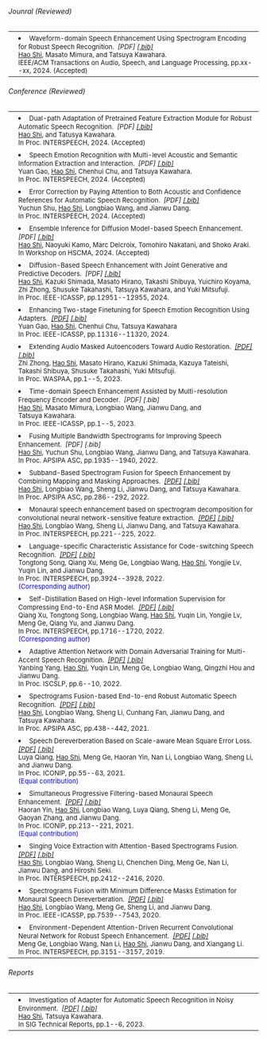 ###### <i class="fa fa-chevron-right"></i> Jounral (Reviewed)
<table class="table table-hover">
<tr id="tr-shi2024_taslp" >
  <td style="padding-left: 20px;">
    <li>
      <font size=2>
      Waveform-domain Speech Enhancement Using Spectrogram Encoding for Robust Speech Recognition.&nbsp;
      <em><a href='publications/taslp-2024-shi.pdf' target='_blank'  style='text-decoration: none;'>[PDF]</a> </em>
      <em><a href='bib/taslp-2024-shi.txt' target='_blank'>[.bib]</a> </em><br>
      <u>Hao&nbsp;Shi</u>, Masato&nbsp;Mimura, and Tatsuya&nbsp;Kawahara.<br>
      IEEE/ACM Transactions on Audio, Speech, and Language Processing, pp.xx--xx, 2024. (Accepted)<br> 
      </font>
    </li>
  </td>
</tr> 
</table>



###### <i class="fa fa-chevron-right"></i> Conference (Reviewed)

<table class="table table-hover">

<tr id="tr-shi2024_interspeech" >
  <td style="padding-left: 20px;">
    <li>
      <font size=2>
      Dual-path Adaptation of Pretrained Feature Extraction Module for Robust Automatic Speech Recognition.&nbsp;
      <em><a href='publications/interspeech-2024-shi.pdf' target='_blank'  style='text-decoration: none;'>[PDF]</a> </em>
      <em><a href='bib/interspeech-2024-shi.txt' target='_blank'>[.bib]</a> </em><br>
      <u>Hao&nbsp;Shi</u>, and Tatusya&nbsp;Kawahara.<br>
      In Proc. INTERSPEECH, 2024. (Accepted)<br> 
      </font>
    </li>
  </td>
</tr> 
<tr id="tr-gao2024_interspeech" >
  <td style="padding-left: 20px;">
    <li>
      <font size=2>
      Speech Emotion Recognition with Multi-level Acoustic and Semantic Information Extraction and Interaction.&nbsp;
      <em><a href='publications/interspeech-2024-gao.pdf' target='_blank'  style='text-decoration: none;'>[PDF]</a> </em>
      <em><a href='bib/interspeech-2024-gao.txt' target='_blank'>[.bib]</a> </em><br>
      Yuan&nbsp;Gao, <u>Hao&nbsp;Shi</u>, Chenhui&nbsp;Chu, and Tatsuya&nbsp;Kawahara.<br>
      In Proc. INTERSPEECH, 2024. (Accepted)<br> 
      </font>
    </li>
  </td>
</tr> 
<tr id="tr-shu2024_interspeech" >
  <td style="padding-left: 20px;">
    <li>
      <font size=2>
      Error Correction by Paying Attention to Both Acoustic and Confidence References for Automatic Speech Recognition.&nbsp;
      <em><a href='publications/interspeech-2024-shu.pdf' target='_blank'  style='text-decoration: none;'>[PDF]</a> </em>
      <em><a href='bib/interspeech-2024-shu.txt' target='_blank'>[.bib]</a> </em><br>
      Yuchun&nbsp;Shu, <u>Hao&nbsp;Shi</u>, Longbiao&nbsp;Wang, and Jianwu&nbsp;Dang.<br>
      In Proc. INTERSPEECH, 2024. (Accepted)<br> 
      </font>
    </li>
  </td>
</tr> 
<tr id="tr-shi2024_hscma" >
  <td style="padding-left: 20px;">
    <li>
      <font size=2>
      Ensemble Inference for Diffusion Model-based Speech Enhancement.&nbsp;
      <em><a href='publications/hscma-2024-shi.pdf' target='_blank'  style='text-decoration: none;'>[PDF]</a> </em>
      <em><a href='bib/hscma-2024-shi.txt' target='_blank'>[.bib]</a> </em><br>
      <u>Hao&nbsp;Shi</u>, Naoyuki&nbsp;Kamo, Marc&nbsp;Delcroix, Tomohiro&nbsp;Nakatani, and Shoko&nbsp;Araki.<br>
      In Workshop on HSCMA, 2024. (Accepted)<br> 
      </font>
    </li>
  </td>
</tr> 
<tr id="tr-shi2024_icassp" >
  <td style="padding-left: 20px;">
    <li>
      <font size=2>
      Diffusion-Based Speech Enhancement with Joint Generative and Predictive Decoders.&nbsp;
      <em><a href='publications/icassp-2024-shi.pdf' target='_blank'  style='text-decoration: none;'>[PDF]</a> </em>
      <em><a href='bib/icassp-2024-shi.txt' target='_blank'>[.bib]</a> </em><br>
      <u>Hao&nbsp;Shi</u>, Kazuki&nbsp;Shimada, Masato&nbsp;Hirano, Takashi&nbsp;Shibuya, Yuichiro&nbsp;Koyama, Zhi&nbsp;Zhong, Shusuke&nbsp;Takahashi, Tatsuya&nbsp;Kawahara, and Yuki&nbsp;Mitsufuji.<br>
      In Proc. IEEE-ICASSP, pp.12951--12955, 2024.<br> 
      </font>
    </li>
  </td>
</tr>  
<tr id="tr-gao2024_icassp" >
  <td style="padding-left: 20px;">
    <li>
      <font size=2>
      Enhancing Two-stage Finetuning for Speech Emotion Recognition Using Adapters.&nbsp;
      <em><a href='publications/icassp-2024-gao.pdf' target='_blank'>[PDF]</a> </em>
      <em><a href='bib/icassp-2024-gao.txt' target='_blank'>[.bib]</a> </em><br>
      Yuan&nbsp;Gao, <u>Hao&nbsp;Shi</u>,  Chenhui&nbsp;Chu, Tatsuya&nbsp;Kawahara<br>
      In Proc. IEEE-ICASSP, pp.11316--11320, 2024.<br>
      </font>
    </li>
  </td>
</tr> 


<tr id="tr-zhong2023_waspaa" >
  <td style="padding-left: 20px;">
    <li>
      <font size=2>
      Extending Audio Masked Autoencoders Toward Audio Restoration.&nbsp;
      <em><a href='https://arxiv.org/pdf/2305.06701.pdf' target='_blank'>[PDF]</a> </em>
      <em><a href='bib/waspaa-2023-zhong.txt' target='_blank'>[.bib]</a> </em><br>
      Zhi&nbsp;Zhong, <u>Hao&nbsp;Shi</u>, Masato&nbsp;Hirano, Kazuki&nbsp;Shimada, Kazuya&nbsp;Tateishi, Takashi&nbsp;Shibuya, Shusuke&nbsp;Takahashi, Yuki&nbsp;Mitsufuji.<br>
      In Proc. WASPAA, pp.1--5, 2023.<br>
      </font>
    </li>
  </td>
</tr> 
<tr id="tr-shi_icassp2023" >
  <td style="padding-left: 20px;">
    <li>
      <font size=2>
      Time-domain Speech Enhancement Assisted by Multi-resolution Frequency Encoder and Decoder.&nbsp;
      <em><a href='publications/icassp-2023-shi-tf.pdf' target='_blank'  style='text-decoration: none;'>[PDF]</a> </em>
      <em><a href='bib/icassp-2023-shi-tf.txt' target='_blank'  style='text-decoration: none;'>[.bib]</a> </em><br>
      <u>Hao&nbsp;Shi</u>, Masato&nbsp;Mimura, Longbiao&nbsp;Wang, Jianwu&nbsp;Dang, and Tatsuya&nbsp;Kawahara.<br>
      In Proc. IEEE-ICASSP, pp.1--5, 2023.<br> 
      </font>
    </li>
  </td>
</tr>  

  
<tr id="tr-shi_resolutions_apsipa" >
  <td style="padding-left: 20px;">
    <li>
      <font size=2>
      Fusing Multiple Bandwidth Spectrograms for Improving Speech Enhancement.&nbsp;
      <em><a href='publications/apsipa-2022-shi-resolutions.pdf' target='_blank'  style='text-decoration: none;'>[PDF]</a> </em>
      <em><a href='bib/apsipa-2022-shi-resolutions.txt' target='_blank'  style='text-decoration: none;'>[.bib]</a> </em><br>
      <u>Hao&nbsp;Shi</u>, Yuchun&nbsp;Shu, Longbiao&nbsp;Wang, Jianwu&nbsp;Dang, and Tatsuya&nbsp;Kawahara.<br>
      In Proc. APSIPA ASC, pp.1935--1940, 2022.<br> 
      </font>
    </li>
  </td>
</tr>  
  
<tr id="tr-shi_subband_apsipa" >
  <td style="padding-left: 20px;">
    <li>
      <font size=2>
      Subband-Based Spectrogram Fusion for Speech Enhancement by Combining Mapping and Masking Approaches.&nbsp;
      <em><a href='publications/apsipa-2022-shi-subband.pdf' target='_blank'>[PDF]</a> </em>
      <em><a href='bib/apsipa-2022-shi-subband.txt' target='_blank'>[.bib]</a> </em><br>
      <u>Hao&nbsp;Shi</u>, Longbiao&nbsp;Wang, Sheng&nbsp;Li, Jianwu&nbsp;Dang, and Tatsuya&nbsp;Kawahara.<br>
      In Proc. APSIPA ASC, pp.286--292, 2022.<br> 
      </font>
    </li>
  </td>
</tr>  
  
<tr id="tr-shi22_interspeech">
  <td style="padding-left: 20px;">
    <li>
      <font size=2>
      Monaural speech enhancement based on spectrogram decomposition for convolutional neural network-sensitive feature extraction.&nbsp;
      <em><a href='publications/interspeech-2022-shi.pdf' target='_blank'>[PDF]</a> </em>
      <em><a href='bib/interspeech-2022-shi.txt' target='_blank'>[.bib]</a> </em><br>
      <u>Hao&nbsp;Shi</u>, Longbiao&nbsp;Wang, Sheng&nbsp;Li, Jianwu&nbsp;Dang, and Tatsuya&nbsp;Kawahara.<br>
      In Proc. INTERSPEECH, pp.221--225, 2022.<br>
      </font>
    </li>
  </td>
</tr>
    
<tr id="tr-song22_interspeech" >
  <td style="padding-left: 20px;">
    <li>
      <font size=2>
      Language-specific Characteristic Assistance for Code-switching Speech Recognition.&nbsp;
      <em><a href='publications/interspeech-2022-song.pdf' target='_blank'>[PDF]</a> </em>
      <em><a href='bib/interspeech-2022-song.txt' target='_blank'>[.bib]</a> </em><br>
      Tongtong&nbsp;Song, Qiang&nbsp;Xu, Meng&nbsp;Ge, Longbiao&nbsp;Wang, <u>Hao&nbsp;Shi</u>, Yongjie&nbsp;Lv, Yuqin&nbsp;Lin, and Jianwu&nbsp;Dang.<br>
      In Proc. INTERSPEECH, pp.3924--3928, 2022.<br> 
      <font color=Blue>(Corresponding author)</font>
      </font>
    </li>
  </td>
</tr>
    
<tr id="tr-xu22_interspeech" >
  <td style="padding-left: 20px;">
    <li>
      <font size=2>
      Self-Distillation Based on High-level Information Supervision for Compressing End-to-End ASR Model.&nbsp;
      <em><a href='publications/interspeech-2022-xu.pdf' target='_blank'>[PDF]</a> </em>
      <em><a href='bib/interspeech-2022-xu.txt' target='_blank'>[.bib]</a> </em><br>
      Qiang&nbsp;Xu, Tongtong&nbsp;Song, Longbiao&nbsp;Wang, <u>Hao&nbsp;Shi</u>, Yuqin&nbsp;Lin, Yongjie&nbsp;Lv, Meng&nbsp;Ge, Qiang&nbsp;Yu, and Jianwu&nbsp;Dang.<br>
      In Proc. INTERSPEECH, pp.1716--1720, 2022.<br> 
      <font color=Blue>(Corresponding author)</font>
      </font>
    </li>
  </td>
</tr>    
<tr id="tr-yang2022_iscslp" >
  <td style="padding-left: 20px;">
    <li>
      <font size=2>
      Adaptive Attention Network with Domain Adversarial Training for Multi-Accent Speech Recognition.&nbsp;
      <em><a href='publications/iscslp-2022-yang.pdf' target='_blank'>[PDF]</a> </em>
      <em><a href='bib/iscslp-2022-yang.txt' target='_blank'>[.bib]</a> </em><br>
      Yanbing&nbsp;Yang, <u>Hao&nbsp;Shi</u>, Yuqin&nbsp;Lin, Meng&nbsp;Ge, Longbiao&nbsp;Wang, Qingzhi&nbsp;Hou and Jianwu&nbsp;Dang.<br>
      In Proc. ISCSLP, pp.6--10, 2022.<br>
      </font>
    </li>
  </td>
</tr>  


<tr id="tr-shi21_apsipa">
  <td style="padding-left: 20px;">
    <li>
      <font size=2>
      Spectrograms Fusion-based End-to-end Robust Automatic Speech Recognition.&nbsp;
      <em><a href='publications/apsipa-2021-shi.pdf' target='_blank'>[PDF]</a></em>
      <em><a href='bib/apsipa-2021-shi.txt' target='_blank'>[.bib]</a></em><br>
      <u>Hao&nbsp;Shi</u>, Longbiao&nbsp;Wang, Sheng&nbsp;Li, Cunhang&nbsp;Fan, Jianwu&nbsp;Dang, and Tatsuya&nbsp;Kawahara.<br>
      In Proc. APSIPA ASC, pp.438--442, 2021.<br>
      </font>
    </li>
  </td>
</tr>

<tr id="tr-qiang21_iconip">
  <td style="padding-left: 20px;">
    <li>
      <font size=2>
      Speech Dereverberation Based on Scale-aware Mean Square Error Loss.&nbsp;
      <em><a href='publications/iconip-2021-qiang.pdf' target='_blank'>[PDF]</a> </em>
      <em><a href='bib/iconip-2021-qiang.txt' target='_blank'>[.bib]</a> </em><br>
      Luya&nbsp;Qiang, <u>Hao&nbsp;Shi</u>, Meng&nbsp;Ge, Haoran&nbsp;Yin, Nan&nbsp;Li, Longbiao&nbsp;Wang, Sheng&nbsp;Li, and Jianwu&nbsp;Dang.<br>
      In Proc. ICONIP, pp.55--63, 2021.<br> 
      <font color=Blue>(Equal contribution)</font>
      </font>
    </li>
  </td>
</tr>

<tr id="tr-yin21_iconip">
  <td style="padding-left: 20px;">
    <li>
      <font size=2>
      Simultaneous Progressive Filtering-based Monaural Speech Enhancement.&nbsp;
      <em><a href='publications/iconip-2021-yin.pdf' target='_blank'>[PDF]</a></em>
      <em><a href='bib/iconip-2021-yin.txt' target='_blank'>[.bib]</a></em>
      <br>
      Haoran&nbsp;Yin, <u>Hao&nbsp;Shi</u>, Longbiao&nbsp;Wang, Luya&nbsp;Qiang, Sheng&nbsp;Li, Meng&nbsp;Ge, Gaoyan&nbsp;Zhang, and Jianwu&nbsp;Dang.<br>
      In Proc. ICONIP, pp.213--221, 2021.<br>
      <font color=Blue>(Equal contribution)</font>
      </font>
    </li>
  </td>
</tr>


<tr id="tr-shi20_interspeech">
  <td style="padding-left: 20px;">
    <li>
      <font size=2>
      Singing Voice Extraction with Attention-Based Spectrograms Fusion.&nbsp;
      <em><a href='publications/interspeech-2020-shi.pdf' target='_blank'>[PDF]</a> </em>
      <em><a href='bib/interspeech-2020-shi.txt' target='_blank'>[.bib]</a> </em><br>
      <u>Hao&nbsp;Shi</u>, Longbiao&nbsp;Wang, Sheng&nbsp;Li, Chenchen&nbsp;Ding, Meng&nbsp;Ge, Nan&nbsp;Li, Jianwu&nbsp;Dang, and Hiroshi&nbsp;Seki.<br>
      In Proc. INTERSPEECH, pp.2412--2416, 2020.<br>
      </font>
    </li>
  </td>
</tr>

<tr id="tr-9054661">
  <td style="padding-left: 20px;">
    <li>
      <font size=2>
      Spectrograms Fusion with Minimum Difference Masks Estimation for Monaural Speech Dereverberation.&nbsp;
      <em><a href='publications/icassp-2020-shi.pdf' target='_blank'>[PDF]</a> </em>
      <em><a href='bib/icassp-2020-shi.txt' target='_blank'>[.bib]</a> </em>
      <br>
      <u>Hao&nbsp;Shi</u>, Longbiao&nbsp;Wang, Meng&nbsp;Ge, Sheng&nbsp;Li, and Jianwu&nbsp;Dang.<br>
      In Proc. IEEE-ICASSP, pp.7539--7543, 2020.<br>
      </font>
    </li>
  </td>
</tr>


<tr id="tr-ge19_interspeech" >
  <td style="padding-left: 20px;">
    <li>
      <font size=2>
      Environment-Dependent Attention-Driven Recurrent Convolutional Neural Network for Robust Speech Enhancement.&nbsp;
      <em><a href='publications/interspeech-2019-ge.pdf' target='_blank'>[PDF]</a> </em>
      <em><a href='bib/interspeech-2019-ge.txt' target='_blank'>[.bib]</a> </em><br>
      Meng&nbsp;Ge, Longbiao&nbsp;Wang, Nan&nbsp;Li, <u>Hao&nbsp;Shi</u>, Jianwu&nbsp;Dang, and Xiangang&nbsp;Li.<br>
      In Proc. INTERSPEECH, pp.3151--3157, 2019.<br>
      </font>
    </li>
  </td>
</tr>

</table>


###### <i class="fa fa-chevron-right"></i> Reports
<table class="table table-hover">

<tr id="tr-shi2023_report" >
  <td style="padding-left: 20px;">
    <li>
      <font size=2>
      Investigation of Adapter for Automatic Speech Recognition in Noisy Environment.&nbsp;
      <em><a href='https://arxiv.org/pdf/2402.18275.pdf' target='_blank'>[PDF]</a> </em>
      <em><a href='bib/report-2023-shi.txt' target='_blank'>[.bib]</a> </em><br>
      <u>Hao&nbsp;Shi</u>, Tatsuya&nbsp;Kawahara.<br>
      In SIG Technical Reports, pp.1--6, 2023.<br>
      </font>
    </li>
  </td>
</tr>
</table>

